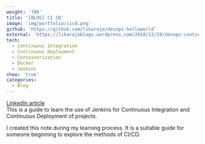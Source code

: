 ```yaml
---
weight: '706'
title: '[BLOG] CI CD'
image: 'img/portfolio/cicd.png'
github: 'https://github.com/likarajo/devops-helloworld'
external: 'https://likarajoblogs.wordpress.com/2018/12/29/devops-continuous-integration-and-continuous-deployment/'
tech:
  - Continuous Integration
  - Continuous Deployment
  - Containerization
  - Docker
  - Jenkins
show: 'true'
categories:
  - Blog
---
```


[LinkedIn article](https://www.linkedin.com/pulse/devops-continuous-integration-deployment-using-chattopadhyay/)
<br>
This is a guide to learn the use of Jenkins for Continuous Integration 
and Continuous Deployment of projects. 
<!--more-->
I created this note during my learning process. 
It is a suitable guide for someone beginning to explore the methods of CI/CD.
